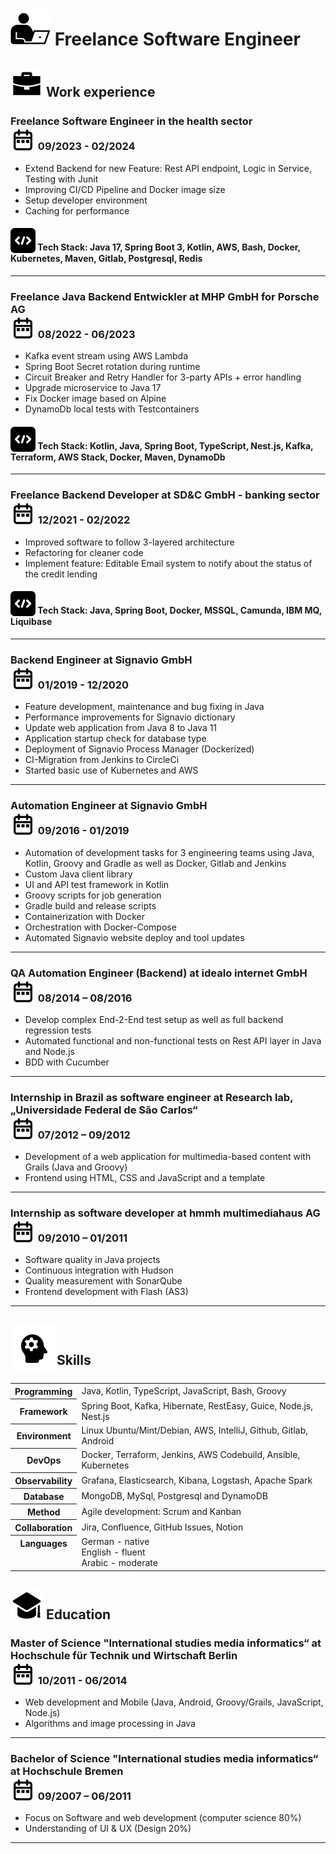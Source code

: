 # <img src="/assets/images/dev.svg" style="vertical-align:-15%"> Freelance Software Engineer

## <img src="/assets/images/work.svg" style="vertical-align:-26%"> Work experience

### Freelance Software Engineer in the health sector <br><img src="/assets/images/date-range.svg" style="vertical-align:-20%"> 09/2023 - 02/2024
- Extend Backend for new Feature: Rest API endpoint, Logic in Service, Testing with Junit
- Improving CI/CD Pipeline and Docker image size
- Setup developer environment
- Caching for performance

#### <img src="/assets/images/coding.svg" style="vertical-align:-25%"> Tech Stack: Java 17, Spring Boot 3, Kotlin, AWS, Bash, Docker, Kubernetes, Maven, Gitlab, Postgresql, Redis

***

### Freelance Java Backend Entwickler at MHP GmbH for Porsche AG <br><img src="/assets/images/date-range.svg" style="vertical-align:-20%"> 08/2022 - 06/2023
- Kafka event stream using AWS Lambda
- Spring Boot Secret rotation during runtime
- Circuit Breaker and Retry Handler for 3-party APIs + error handling
- Upgrade microservice to Java 17
- Fix Docker image based on Alpine
- DynamoDb local tests with Testcontainers

#### <img src="/assets/images/coding.svg" style="vertical-align:-25%"> Tech Stack: Kotlin, Java, Spring Boot, TypeScript, Nest.js, Kafka, Terraform, AWS Stack, Docker, Maven, DynamoDb

***

### Freelance Backend Developer at SD&C GmbH - banking sector <br><img src="/assets/images/date-range.svg" style="vertical-align:-20%"> 12/2021 - 02/2022
- Improved software to follow 3-layered architecture
- Refactoring for cleaner code
- Implement feature: Editable Email system to notify about the status of the credit lending

#### <img src="assets/images/coding.svg" style="vertical-align:-25%"> Tech Stack: Java, Spring Boot, Docker, MSSQL, Camunda, IBM MQ, Liquibase

***

### Backend Engineer at Signavio GmbH <br><img src="/assets/images/date-range.svg" style="vertical-align:-20%"> 01/2019 - 12/2020
- Feature development, maintenance and bug fixing in Java
- Performance improvements for Signavio dictionary
- Update web application from Java 8 to Java 11
- Application startup check for database type
- Deployment of Signavio Process Manager (Dockerized)
- CI-Migration from Jenkins to CircleCi 
- Started basic use of Kubernetes and AWS

***

### Automation Engineer at Signavio GmbH <br><img src="/assets/images/date-range.svg" style="vertical-align:-20%"> 09/2016 - 01/2019
- Automation of development tasks for 3 engineering teams using Java, Kotlin, Groovy and Gradle as well as Docker, Gitlab and Jenkins
- Custom Java client library
- UI and API test framework in Kotlin
- Groovy scripts for job generation
- Gradle build and release scripts
- Containerization with Docker
- Orchestration with Docker-Compose
- Automated Signavio website deploy and tool updates

***

### QA Automation Engineer (Backend) at idealo internet GmbH <br><img src="/assets/images/date-range.svg" style="vertical-align:-20%"> 08/2014 – 08/2016
- Develop complex End-2-End test setup as well as full backend regression tests
- Automated functional and non-functional tests on Rest API layer in Java and Node.js 
- BDD with Cucumber

***

### Internship in Brazil as software engineer at Research lab, „Universidade Federal de São Carlos“ <br><img src="/assets/images/date-range.svg" style="vertical-align:-20%"> 07/2012 – 09/2012
- Development of a web application for multimedia-based content with Grails (Java and Groovy)
- Frontend using HTML, CSS and JavaScript and a template

***

### Internship as software developer at hmmh multimediahaus AG <br><img src="/assets/images/date-range.svg" style="vertical-align:-20%"> 09/2010 – 01/2011
 - Software quality in Java projects
 - Continuous integration with Hudson
 - Quality measurement with SonarQube
 - Frontend development with Flash (AS3)

***

## <img src="/assets/images/skills.svg" style="vertical-align:-48%;margin-right:-7px"> Skills

<table>
  <tr>
    <th>Programming</th>
    <td>Java, Kotlin, TypeScript, JavaScript, Bash, Groovy</td>
  </tr>
  <tr>
    <th>Framework</th>
    <td>Spring Boot, Kafka, Hibernate, RestEasy, Guice, Node.js, Nest.js</td>
  </tr>
  <tr>
    <th>Environment</th>
    <td>Linux Ubuntu/Mint/Debian, AWS, IntelliJ, Github, Gitlab, Android</td>
  </tr>
  <tr>
    <th>DevOps</th>
    <td>Docker, Terraform, Jenkins, AWS Codebuild, Ansible, Kubernetes </td>
  </tr>
  <tr>
    <th>Observability</th>
    <td>Grafana, Elasticsearch, Kibana, Logstash, Apache Spark </td>
  </tr>
  <tr>
    <th>Database</th>
    <td>MongoDB, MySql, Postgresql and DynamoDB </td>
  </tr>
  <tr>
    <th>Method</th>
    <td>Agile development: Scrum and Kanban</td>
  </tr>
  <tr>
    <th>Collaboration</th>
    <td>Jira, Confluence, GitHub Issues, Notion</td>
  </tr>
  <tr>
    <th style="vertical-align:top">Languages</th>
    <td>German - native <br>
        English - fluent <br>
        Arabic - moderate
    </td>
  </tr>
</table>

## <img src="/assets/images/education.svg" style="vertical-align:-18%"> Education

### Master of Science "International studies media informatics“ at Hochschule für Technik und Wirtschaft Berlin <br><img src="/assets/images/date-range.svg" style="vertical-align:-20%"> 10/2011 - 06/2014
- Web development and Mobile (Java, Android, Groovy/Grails, JavaScript, Node.js)
- Algorithms and image processing in Java

***

### Bachelor of Science "International studies media informatics“ at Hochschule Bremen <br><img src="/assets/images/date-range.svg" style="vertical-align:-20%"> 09/2007 – 06/2011
- Focus on Software and web development (computer science 80%)
- Understanding of UI & UX (Design 20%)

***

